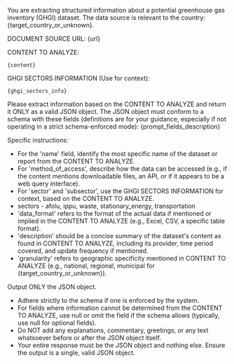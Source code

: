 You are extracting structured information about a potential greenhouse gas inventory (GHGI) dataset.
The data source is relevant to the country: {target_country_or_unknown}.

DOCUMENT SOURCE URL: {url}

CONTENT TO ANALYZE:
```
{content}
```

GHGI SECTORS INFORMATION (Use for context):
```
{ghgi_sectors_info}
```

Please extract information based on the CONTENT TO ANALYZE and return it ONLY as a valid JSON object.
The JSON object must conform to a schema with these fields (definitions are for your guidance, especially if not operating in a strict schema-enforced mode):
{prompt_fields_description}

Specific instructions:
- For the 'name' field, identify the most specific name of the dataset or report from the CONTENT TO ANALYZE.
- For 'method_of_access', describe how the data can be accessed (e.g., if the content mentions downloadable files, an API, or if it appears to be a web query interface).
- For 'sector' and 'subsector', use the GHGI SECTORS INFORMATION for context, based on the CONTENT TO ANALYZE.
- sectors - afolu, ippu, waste, stationary_energy, transportation
- 'data_format' refers to the format of the actual data if mentioned or implied in the CONTENT TO ANALYZE (e.g., Excel, CSV, a specific table format).
- 'description' should be a concise summary of the dataset's content as found in CONTENT TO ANALYZE, including its provider, time period covered, and update frequency if mentioned.
- 'granularity' refers to geographic specificity mentioned in CONTENT TO ANALYZE (e.g., national, regional, municipal for {target_country_or_unknown}).

Output ONLY the JSON object.
- Adhere strictly to the schema if one is enforced by the system.
- For fields where information cannot be determined from the CONTENT TO ANALYZE, use null or omit the field if the schema allows (typically, use null for optional fields).
- Do NOT add any explanations, commentary, greetings, or any text whatsoever before or after the JSON object itself.
- Your entire response must be the JSON object and nothing else.
Ensure the output is a single, valid JSON object. 